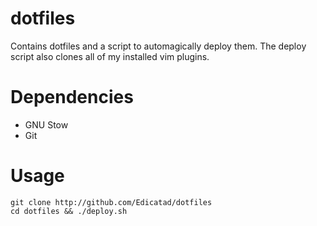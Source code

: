 # dotfiles
Contains dotfiles and a script to automagically deploy them.  The deploy script also clones all of my installed vim plugins.

# Dependencies
- GNU Stow
- Git

# Usage
```
git clone http://github.com/Edicatad/dotfiles
cd dotfiles && ./deploy.sh
```
